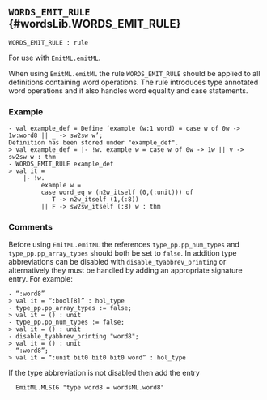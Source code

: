 ## `WORDS_EMIT_RULE` {#wordsLib.WORDS_EMIT_RULE}


```
WORDS_EMIT_RULE : rule
```



For use with `EmitML.emitML`.


When using `EmitML.emitML` the rule `WORDS_EMIT_RULE` should be applied to all
definitions containing word operations.  The rule introduces type annotated
word operations and it also handles word equality and case statements.

### Example

    
    - val example_def = Define ‘example (w:1 word) = case w of 0w -> 1w:word8 || _ -> sw2sw w’;
    Definition has been stored under "example_def".
    > val example_def = |- !w. example w = case w of 0w -> 1w || v -> sw2sw w : thm
    - WORDS_EMIT_RULE example_def
    > val it =
        |- !w.
             example w =
             case word_eq w (n2w_itself (0,(:unit))) of
                T -> n2w_itself (1,(:8))
             || F -> sw2sw_itself (:8) w : thm
    

### Comments

Before using `EmitML.emitML` the references `type_pp.pp_num_types` and
`type_pp.pp_array_types` should both be set to `false`.  In addition type
abbreviations can be disabled with `disable_tyabbrev_printing` or alternatively
they must be handled by adding an appropriate signature entry.  For example:
    
    - “:word8”
    > val it = “:bool[8]” : hol_type
    - type_pp.pp_array_types := false;
    > val it = () : unit
    - type_pp.pp_num_types := false;
    > val it = () : unit
    - disable_tyabbrev_printing "word8";
    > val it = () : unit
    - “:word8”;
    > val it = “:unit bit0 bit0 bit0 word” : hol_type
    
If the type abbreviation is not disabled then add the entry
    
      EmitML.MLSIG "type word8 = wordsML.word8"
    
